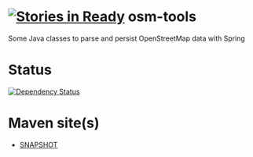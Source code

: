 [![Stories in Ready](https://badge.waffle.io/hakan42/osm-tools.png?label=ready&title=Ready)](https://waffle.io/hakan42/osm-tools)
osm-tools
=========

Some Java classes to parse and persist OpenStreetMap data with Spring

Status
======
[![Dependency Status](https://www.versioneye.com/user/projects/53c454a0617ed4a15d000017/badge.png)](https://www.versioneye.com/user/projects/53c454a0617ed4a15d000017)


Maven site(s)
=============
* [SNAPSHOT](http://hakan42.github.io/osm-tools/site/0.0.1-SNAPSHOT/)

